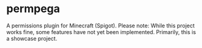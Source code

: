 # permpega
A permissions plugin for Minecraft (Spigot). Please note: While this project works fine, some features have not yet been implemented. Primarily, this is a showcase project.
